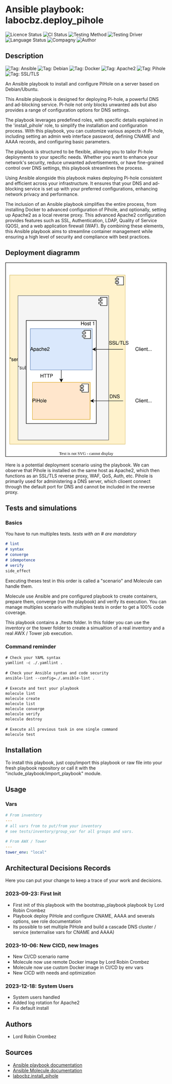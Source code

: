 # Ansible playbook: labocbz.deploy_pihole

![Licence Status](https://img.shields.io/badge/licence-MIT-brightgreen)
![CI Status](https://img.shields.io/badge/CI-success-brightgreen)
![Testing Method](https://img.shields.io/badge/Testing%20Method-Ansible%20Molecule-blueviolet)
![Testing Driver](https://img.shields.io/badge/Testing%20Driver-docker-blueviolet)
![Language Status](https://img.shields.io/badge/language-Ansible-red)
![Compagny](https://img.shields.io/badge/Compagny-Labo--CBZ-blue)
![Author](https://img.shields.io/badge/Author-Lord%20Robin%20Crombez-blue)

## Description

![Tag: Ansible](https://img.shields.io/badge/Tech-Ansible-orange)
![Tag: Debian](https://img.shields.io/badge/Tech-Debian-orange)
![Tag: Docker](https://img.shields.io/badge/Tech-Docker-orange)
![Tag: Apache2](https://img.shields.io/badge/Tech-Apache2-orange)
![Tag: Pihole](https://img.shields.io/badge/Tech-Pihole-orange)
![Tag: SSL/TLS](https://img.shields.io/badge/Tech-SSL%2FTLS-orange)

An Ansible playbook to install and configure PiHole on a server based on Debian/Ubuntu.

This Ansible playbook is designed for deploying Pi-hole, a powerful DNS and ad-blocking service. Pi-hole not only blocks unwanted ads but also provides a range of configuration options for DNS settings.

The playbook leverages predefined roles, with specific details explained in the 'install_pihole' role, to simplify the installation and configuration process. With this playbook, you can customize various aspects of Pi-hole, including setting an admin web interface password, defining CNAME and AAAA records, and configuring basic parameters.

The playbook is structured to be flexible, allowing you to tailor Pi-hole deployments to your specific needs. Whether you want to enhance your network's security, reduce unwanted advertisements, or have fine-grained control over DNS settings, this playbook streamlines the process.

Using Ansible alongside this playbook makes deploying Pi-hole consistent and efficient across your infrastructure. It ensures that your DNS and ad-blocking service is set up with your preferred configurations, enhancing network privacy and performance.

The inclusion of an Ansible playbook simplifies the entire process, from installing Docker to advanced configuration of Pihole, and optionally, setting up Apache2 as a local reverse proxy. This advanced Apache2 configuration provides features such as SSL, Authentication, LDAP, Quality of Service (QOS), and a web application firewall (WAF). By combining these elements, this Ansible playbook aims to streamline container management while ensuring a high level of security and compliance with best practices.

## Deployment diagramm

![](./assets/Ansible-Playbook-Labocbz-Deploy-Pihole.drawio.svg)

Here is a potential deployment scenario using the playbook. We can observe that Pihole is installed on the same host as Apache2, which then functions as an SSL/TLS reverse proxy, WAF, QoS, Auth, etc. Pihole is primarily used for administering a DNS server, which clioent connect through the default port for DNS and cannot be included in the reverse proxy.

## Tests and simulations

### Basics

You have to run multiples tests. *tests with an # are mandatory*

```MARKDOWN
# lint
# syntax
# converge
# idempotence
# verify
side_effect
```

Executing theses test in this order is called a "scenario" and Molecule can handle them.

Molecule use Ansible and pre configured playbook to create containers, prepare them, converge (run the playbook) and verify its execution.
You can manage multiples scenario with multiples tests in order to get a 100% code coverage.

This playbook contains a ./tests folder. In this folder you can use the inventory or the tower folder to create a simualtion of a real inventory and a real AWX / Tower job execution.

### Command reminder

```SHELL
# Check your YAML syntax
yamllint -c ./.yamllint .

# Check your Ansible syntax and code security
ansible-lint --config=./.ansible-lint .

# Execute and test your playbook
molecule lint
molecule create
molecule list
molecule converge
molecule verify
molecule destroy

# Execute all previous task in one single command
molecule test
```

## Installation

To install this playbook, just copy/import this playbook or raw file into your fresh playbook repository or call it with the "include_playbook/import_playbook" module.

## Usage

### Vars

```YAML
# From inventory
---
# all vars from to put/from your inventory
# see tests/inventory/group_var for all groups and vars.
```

```YAML
# From AWX / Tower
---
tower_env: "local"

```

## Architectural Decisions Records

Here you can put your change to keep a trace of your work and decisions.

### 2023-09-23: First Init

* First init of this playbook with the bootstrap_playbook playbook by Lord Robin Crombez
* Playbook deploy PiHole and configure CNAME, AAAA and severals options, see role documentation
* Its possible to set multiple PiHole and build a cascade DNS cluster / service (externalise vars for CNAME and AAAA)

### 2023-10-06: New CICD, new Images

* New CI/CD scenario name
* Molecule now use remote Docker image by Lord Robin Crombez
* Molecule now use custom Docker image in CI/CD by env vars
* New CICD with needs and optimization

### 2023-12-18: System Users

* System users handled
* Added log rotation for Apache2
* Fix default install

## Authors

* Lord Robin Crombez

## Sources

* [Ansible playbook documentation](https://docs.ansible.com/ansible/latest/playbook_guide/playbooks_reuse_playbooks.html)
* [Ansible Molecule documentation](https://molecule.readthedocs.io/)
* [labocbz.install_pihole](https://github.com/CBZ-D-velop/Ansible-Role-Labocbz-Install-PiHole.git)
